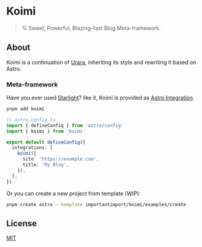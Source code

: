 # Koimi

> 💘 Sweet, Powerful, Blazing-fast Blog Meta-framework.

## About

Koimi is a continuation of [Urara](https://github.com/importantimport/urara), inheriting its style and rewriting it based on Astro.

### Meta-framework

Have you ever used [Starlight](https://starlight.astro.build)? like it, Koimi is provided as [Astro Integration](https://docs.astro.build/en/guides/integrations-guide/).

```bash
pnpm add koimi
```

```ts
// astro.config.ts
import { defineConfig } from 'astro/config'
import { koimi } from 'koimi'

export default defineConfig({
  integrations: [
    koimi({
      site: 'https://example.com',
      title: 'My Blog',
    }),
  ],
})
```

Or you can create a new project from template (WIP):

```bash
pnpm create astro --template importantimport/koimi/examples/create
```

## License

[MIT](LICENSE.md)
